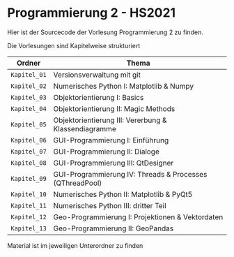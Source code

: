 # Programmierung 2 - HS2021

Hier ist der Sourcecode der Vorlesung Programmierung 2 zu finden.

Die Vorlesungen sind Kapitelweise strukturiert


| Ordner       | Thema                                             |
|--------------|---------------------------------------------------|
| `Kapitel_01` | Versionsverwaltung mit git |
| `Kapitel_02` | Numerisches Python I: Matplotlib & Numpy |
| `Kapitel_03` | Objektorientierung I: Basics |
| `Kapitel_04` | Objektorientierung II: Magic Methods |
| `Kapitel_05` | Objektorientierung III: Vererbung & Klassendiagramme |
| `Kapitel_06` | GUI-Programmierung I: Einführung |
| `Kapitel_07` | GUI-Programmierung II: Dialoge |
| `Kapitel_08` | GUI-Programmierung III: QtDesigner |
| `Kapitel_09` | GUI-Programmierung IV: Threads & Processes (QThreadPool) |
| `Kapitel_10` |  Numerisches Python II: Matplotlib & PyQt5 |
| `Kapitel_11` | Numerisches Python III: dritter Teil |
| `Kapitel_12` | Geo-Programmierung I: Projektionen & Vektordaten |
| `Kapitel_13` | Geo-Programmierung II: GeoPandas |


Material ist im jeweiligen Unterordner zu finden

